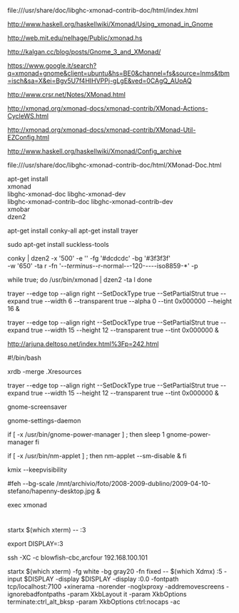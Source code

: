 file:///usr/share/doc/libghc-xmonad-contrib-doc/html/index.html

http://www.haskell.org/haskellwiki/Xmonad/Using_xmonad_in_Gnome

http://web.mit.edu/nelhage/Public/xmonad.hs


http://kalgan.cc/blog/posts/Gnome_3_and_XMonad/

https://www.google.it/search?q=xmonad+gnome&client=ubuntu&hs=BE0&channel=fs&source=lnms&tbm=isch&sa=X&ei=Bgv5U7f4HIHVPPj-gLgE&ved=0CAgQ_AUoAQ


http://www.crsr.net/Notes/XMonad.html

http://xmonad.org/xmonad-docs/xmonad-contrib/XMonad-Actions-CycleWS.html


http://xmonad.org/xmonad-docs/xmonad-contrib/XMonad-Util-EZConfig.html

http://www.haskell.org/haskellwiki/Xmonad/Config_archive

file:///usr/share/doc/libghc-xmonad-contrib-doc/html/XMonad-Doc.html

apt-get install \
	xmonad \
	libghc-xmonad-doc libghc-xmonad-dev \
	libghc-xmonad-contrib-doc libghc-xmonad-contrib-dev \
	xmobar \
	dzen2 

apt-get install conky-all
apt-get install trayer

sudo apt-get install suckless-tools



conky | dzen2 -x '500' -e '' -fg '#dcdcdc' -bg '#3f3f3f' \
-w '650' -ta r -fn '-*-terminus-*-r-normal-*-*-120-*-*-*-*-iso8859-*' -p



while true; do
    /usr/bin/xmonad | dzen2 -ta l
done


trayer --edge top --align right --SetDockType true --SetPartialStrut true --expand true --width 6 --transparent true --alpha 0
 --tint 0x000000 --height 16 &

trayer --edge top --align right --SetDockType true --SetPartialStrut true --expand true --width 15 --height 12 --transparent true --tint 0x000000 &



http://arjuna.deltoso.net/index.html%3Fp=242.html


#!/bin/bash

xrdb -merge .Xresources

trayer --edge top --align right --SetDockType true --SetPartialStrut true --expand true --width 15 --height 12 --transparent true --tint 0x000000 &

gnome-screensaver

gnome-settings-daemon

if [ -x /usr/bin/gnome-power-manager ] ; then
   sleep 1
   gnome-power-manager
fi

if [ -x /usr/bin/nm-applet ] ; then
   nm-applet --sm-disable &
fi

kmix --keepvisibility

#feh --bg-scale /mnt/archivio/foto/2008-2009-dublino/2009-04-10-stefano/hapenny-desktop.jpg &

exec xmonad








##
#
#


startx $(which xterm) -- :3


export DISPLAY=:3 



ssh -XC -c blowfish-cbc,arcfour 192.168.100.101



startx $(which xterm) -fg white -bg gray20 -fn fixed -- $(which Xdmx) :5 -input $DISPLAY  -display $DISPLAY -display :0.0 -fontpath tcp/localhost:7100 +xinerama -norender -noglxproxy -addremovescreens -ignorebadfontpaths -param XkbLayout it -param XkbOptions terminate:ctrl_alt_bksp -param XkbOptions ctrl:nocaps -ac







